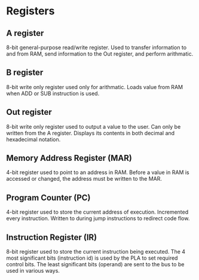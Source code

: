 # Registers

## A register
8-bit general-purpose read/write register. Used to transfer information to and from RAM, send information to the Out register, and perform arithmatic.

## B register
8-bit write only register used only for arithmatic. Loads value from RAM when ADD or SUB instruction is used.

## Out register
8-bit write only register used to output a value to the user. Can only be written from the A register. Displays its contents in both decimal and hexadecimal notation.

## Memory Address Register (MAR)
4-bit register used to point to an address in RAM. Before a value in RAM is accessed or changed, the address must be written to the MAR.

## Program Counter (PC)
4-bit register used to store the current address of execution. Incremented every instruction. Written to during jump instructions to redirect code flow.

## Instruction Register (IR)
8-bit register used to store the current instruction being executed. The 4 most significant bits (instruction id) is used by the PLA to set required control bits. The least significant bits (operand) are sent to the bus to be used in various ways.